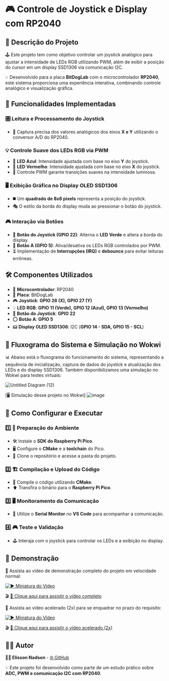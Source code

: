 # 🎮 Controle de Joystick e Display com RP2040

## 📌 Descrição do Projeto
🕹️ Este projeto tem como objetivo controlar um joystick analógico para ajustar a intensidade de LEDs RGB utilizando PWM, além de exibir a posição do cursor em um display SSD1306 via comunicação I2C.

💡 Desenvolvido para a placa **BitDogLab** com o microcontrolador **RP2040**, este sistema proporciona uma experiência interativa, combinando controle analógico e visualização gráfica.

## 🎯 Funcionalidades Implementadas

### 🎛 Leitura e Processamento do Joystick
- 📡 Captura precisa dos valores analógicos dos eixos **X e Y** utilizando o conversor A/D do RP2040.

### 💡 Controle Suave dos LEDs RGB via PWM
- 🔵 **LED Azul**: Intensidade ajustada com base no eixo **Y** do joystick.
- 🔴 **LED Vermelho**: Intensidade ajustada com base no eixo **X** do joystick.
- 🎨 Controle PWM garante transições suaves na intensidade luminosa.

### 🖥️ Exibição Gráfica no Display OLED SSD1306
- ◼️ Um **quadrado de 8x8 pixels** representa a posição do joystick.
- 🎭 O estilo da borda do display muda ao pressionar o botão do joystick.

### 🎮 Interação via Botões
- 🔘 **Botão do Joystick (GPIO 22)**: Alterna o **LED Verde** e altera a borda do display.
- 🔴 **Botão A (GPIO 5)**: Ativa/desativa os LEDs RGB controlados por PWM.
- ⏳ Implementação de **Interrupções (IRQ)** e **debounce** para evitar leituras errôneas.

## 🛠️ Componentes Utilizados
- 🔌 **Microcontrolador**: RP2040
- 🔲 **Placa**: BitDogLab
- 🎮 **Joystick**: **GPIO 26 (X), GPIO 27 (Y)**
- 💡 **LED RGB**: **GPIO 11 (Verde), GPIO 12 (Azul), GPIO 13 (Vermelho)**
- 🔘 **Botão do Joystick**: **GPIO 22**
- ⭕ **Botão A**: **GPIO 5**
- 📟 **Display OLED SSD1306**: I2C (**GPIO 14 - SDA, GPIO 15 - SCL**)

## 📜 Fluxograma do Sistema e Simulação no Wokwi
📊 Abaixo está o fluxograma do funcionamento do sistema, representando a sequência de inicialização, captura de dados do joystick e atualização dos LEDs e do display SSD1306. Também disponibilizamos uma simulação no Wokwi para testes virtuais:

![Untitled Diagram (12)](https://github.com/user-attachments/assets/79232fca-3903-4dfe-bb4d-c585a5f77480)

[🖥️ Simulação  desse projeto no Wokwi]
![image](https://github.com/user-attachments/assets/d35583b2-8834-4e47-801e-9fcc1ada11ed)

## 🚀 Como Configurar e Executar

### 1️⃣ 🔧 Preparação do Ambiente
- 🛠️ Instale o **SDK do Raspberry Pi Pico**.
- 🖥️ Configure o **CMake** e a **toolchain** do Pico.
- 🔄 Clone o repositório e acesse a pasta do projeto.

### 2️⃣ 🏗️ Compilação e Upload do Código
- 🔄 Compile o código utilizando **CMake**.
- ⬆️ Transfira o binário para o **Raspberry Pi Pico**.

### 3️⃣ 🖥️ Monitoramento da Comunicação
- 📝 Utilize o **Serial Monitor** no **VS Code** para acompanhar a comunicação.

### 4️⃣ 🎮 Teste e Validação
- 🕹️ Interaja com o joystick para controlar os LEDs e a exibição no display.

## 🎥 Demonstração
📌 Assista ao vídeo de demonstração completo do projeto em velocidade normal:

[![▶️ Miniatura do Vídeo](https://img.youtube.com/vi/aka617XHf8E/maxresdefault.jpg)](https://youtu.be/aka617XHf8E)

🎬 [🔗 Clique aqui para assistir o vídeo completo](https://youtu.be/aka617XHf8E)

📌 Assista ao vídeo acelerado (2x) para se enquadrar no prazo do requisito:

[![▶️ Miniatura do Vídeo](https://img.youtube.com/vi/IV6TPQ4hsSQ/maxresdefault.jpg)](https://youtu.be/IV6TPQ4hsSQ)

🎬 [🔗 Clique aqui para assistir o vídeo acelerado (2x)](https://youtu.be/IV6TPQ4hsSQ)


## 👨‍💻 Autor
**🧑‍💻 Elisson Nadson** - [🌐 GitHub](https://github.com/ElissonNadson)

💡 Este projeto foi desenvolvido como parte de um estudo prático sobre **ADC, PWM e comunicação I2C com RP2040**.
